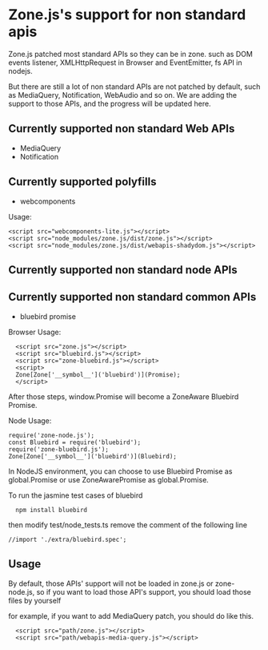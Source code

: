 # Zone.js's support for non standard apis

Zone.js patched most standard APIs so they can be in zone. such as DOM events listener, XMLHttpRequest in Browser
 and EventEmitter, fs API in nodejs. 
  
But there are still a lot of non standard APIs are not patched by default, such as MediaQuery, Notification, 
 WebAudio and so on. We are adding the support to those APIs, and the progress will be updated here.
 
## Currently supported non standard Web APIs 

* MediaQuery
* Notification 

## Currently supported polyfills

* webcomponents

Usage:

```
<script src="webcomponents-lite.js"></script>
<script src="node_modules/zone.js/dist/zone.js"></script>
<script src="node_modules/zone.js/dist/webapis-shadydom.js"></script>
```

## Currently supported non standard node APIs

## Currently supported non standard common APIs

* bluebird promise

Browser Usage: 

```
  <script src="zone.js"></script>
  <script src="bluebird.js"></script>
  <script src="zone-bluebird.js"></script>
  <script>
  Zone[Zone['__symbol__']('bluebird')](Promise);
  </script>
```

After those steps, window.Promise will become a ZoneAware Bluebird Promise.

Node Usage:

```
require('zone-node.js');
const Bluebird = require('bluebird');
require('zone-bluebird.js');
Zone[Zone['__symbol__']('bluebird')](Bluebird);
```

In NodeJS environment, you can choose to use Bluebird Promise as global.Promise
or use ZoneAwarePromise as global.Promise.

To run the jasmine test cases of bluebird

```
  npm install bluebird
```

then modify test/node_tests.ts
remove the comment of the following line

```
//import './extra/bluebird.spec';
```

## Usage

By default, those APIs' support will not be loaded in zone.js or zone-node.js,
so if you want to load those API's support, you should load those files by yourself

for example, if you want to add MediaQuery patch, you should do like this. 

```
  <script src="path/zone.js"></script> 
  <script src="path/webapis-media-query.js"></script> 
```  
